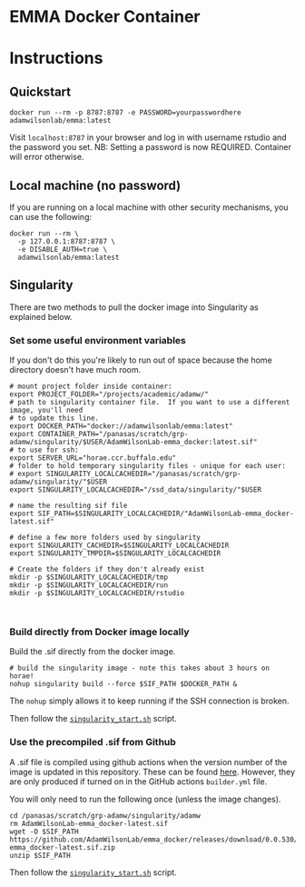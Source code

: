 # EMMA Docker Container



# Instructions


## Quickstart
```
docker run --rm -p 8787:8787 -e PASSWORD=yourpasswordhere adamwilsonlab/emma:latest
```

Visit `localhost:8787` in your browser and log in with username rstudio and the password you set. NB: Setting a password is now REQUIRED. Container will error otherwise.


## Local machine (no password)

If you are running on a local machine with other security mechanisms, you can use the following:

```
docker run --rm \
  -p 127.0.0.1:8787:8787 \
  -e DISABLE_AUTH=true \
  adamwilsonlab/emma:latest
```

## Singularity

There are two methods to pull the docker image into Singularity as explained below.  

### Set some useful environment variables

If you don't do this you're likely to run out of space because the home directory doesn't have much room.

```
# mount project folder inside container:
export PROJECT_FOLDER="/projects/academic/adamw/"
# path to singularity container file.  If you want to use a different image, you'll need
# to update this line.
export DOCKER_PATH="docker://adamwilsonlab/emma:latest"
export CONTAINER_PATH="/panasas/scratch/grp-adamw/singularity/$USER/AdamWilsonLab-emma_docker:latest.sif"
# to use for ssh:
export SERVER_URL="horae.ccr.buffalo.edu"
# folder to hold temporary singularity files - unique for each user:
# export SINGULARITY_LOCALCACHEDIR="/panasas/scratch/grp-adamw/singularity/"$USER
export SINGULARITY_LOCALCACHEDIR="/ssd_data/singularity/"$USER

# name the resulting sif file
export SIF_PATH=$SINGULARITY_LOCALCACHEDIR/"AdamWilsonLab-emma_docker-latest.sif"

# define a few more folders used by singularity
export SINGULARITY_CACHEDIR=$SINGULARITY_LOCALCACHEDIR
export SINGULARITY_TMPDIR=$SINGULARITY_LOCALCACHEDIR

# Create the folders if they don't already exist
mkdir -p $SINGULARITY_LOCALCACHEDIR/tmp
mkdir -p $SINGULARITY_LOCALCACHEDIR/run
mkdir -p $SINGULARITY_LOCALCACHEDIR/rstudio



```

### Build directly from Docker image locally

Build the .sif directly from the docker image.

```
# build the singularity image - note this takes about 3 hours on horae!
nohup singularity build --force $SIF_PATH $DOCKER_PATH &
```

The `nohup` simply allows it to keep running if the SSH connection is broken.

Then follow the [`singularity_start.sh`](singularity_start.sh) script.


### Use the precompiled .sif from Github

A .sif file is compiled using github actions when the version number of the image is updated in this repository.  These can be found [here](https://github.com/AdamWilsonLab/emma_docker/releases).  However, they are only produced if turned on in the GitHub actions `builder.yml` file.

You will only need to run the following once (unless the image changes).

```
cd /panasas/scratch/grp-adamw/singularity/adamw
rm AdamWilsonLab-emma_docker-latest.sif
wget -O $SIF_PATH https://github.com/AdamWilsonLab/emma_docker/releases/download/0.0.530/AdamWilsonLab-emma_docker-latest.sif.zip
unzip $SIF_PATH
```

Then follow the [`singularity_start.sh`](singularity_start.sh) script.
